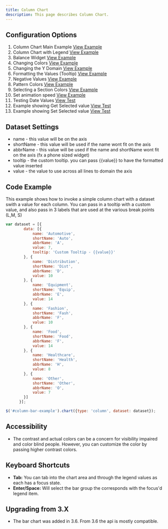 ```yaml
---
title: Column Chart
description: This page describes Column Chart.
---
```


## Configuration Options

1. Column Chart Main Example [View Example]( ../components/column/example-index)
2. Column Chart with Legend [View Example]( ../components/column/example-legend)
3. Balance Widget [View Example]( ../components/column/example-balance)
4. Changing Colors [View Example]( ../components/column/example-colors)
5. Changing the Y Domain [View Example]( ../components/column/example-domain-change)
6. Formatting the Values (Tooltip) [View Example]( ../components/column/example-formatter)
7. Negative Values [View Example]( ../components/column/example-negative-value)
8. Pattern Colors [View Example]( ../components/column/example-patterns)
9. Selecting a Section Colors [View Example]( ../components/column/example-selected)
10. Set animation speed [View Example]( ../components/column/example-animation)
11. Testing Date Values [View Test]( ../components/column/test-by-date)
12. Example showing Get Selected value [View Test]( ../components/column/example-get-selected)
13. Example showing Set Selected value [View Test]( ../components/column/example-set-selected)

## Dataset Settings

* name - this value will be on the axis
* shortName - this value will be used if the name wont fit on the axis
* abbrName - this value will be used if the name and shortName wont fit on the axis (fx a phone sized widget)
* tooltip - the custom tooltip. you can pass {{value}} to have the formatted value inserted
* value - the value to use across all lines to domain the axis

## Code Example

This example shows how to invoke a simple column chart with a dataset swith a value for each column. You can pass in a tooltip with a custom value, and also pass in 3 labels that are used at the various break points (L,M, S)

```javascript
var dataset = [{
        data: [{
            name: 'Automotive',
            shortName: 'Auto',
            abbrName: 'A',
            value: 7,
            tooltip: 'Custom Tooltip - {{value}}'
        }, {
            name: 'Distribution',
            shortName: 'Dist',
            abbrName: 'D',
            value: 10
        }, {
            name: 'Equipment',
            shortName: 'Equip',
            abbrName: 'E',
            value: 14
        }, {
            name: 'Fashion',
            shortName: 'Fash',
            abbrName: 'F',
            value: 10
        }, {
            name: 'Food',
            shortName: 'Food',
            abbrName: 'F',
            value: 14
        }, {
            name: 'Healthcare',
            shortName: 'Health',
            abbrName: 'H',
            value: 8
        }, {
            name: 'Other',
            shortName: 'Other',
            abbrName: 'O',
            value: 7
        }]
      }];

$('#column-bar-example').chart({type: 'column', dataset: dataset});
```

## Accessibility

- The contrast and actual colors can be a concern for visibility impaired and color blind people. However, you can customize the color by passing higher contrast colors.


## Keyboard Shortcuts

-   **Tab:** You can tab into the chart area and through the legend values as each has a focus state.
-   **Enter/Space:** Will select the bar group the corresponds with the focus'd legend item.

## Upgrading from 3.X

-   The bar chart was added in 3.6. From 3.6 the api is mostly compatible.
